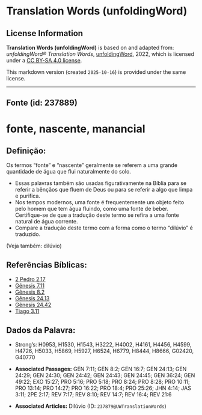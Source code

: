 # Translation Words (unfoldingWord)

## License Information

**Translation Words (unfoldingWord)** is based on and adapted from: _unfoldingWord® Translation Words_, [unfoldingWord](https://unfoldingword.org/utw), 2022, which is licensed under a [CC BY-SA 4.0 license](https://creativecommons.org/licenses/by-sa/4.0/legalcode.en).

This markdown version (created `2025-10-16`) is provided under the same license.



--------------------------------

## Fonte (id: 237889)

fonte, nascente, manancial
==========================

Definição:
----------

Os termos “fonte” e “nascente” geralmente se referem a uma grande quantidade de água que flui naturalmente do solo.

* Essas palavras também são usadas figurativamente na Bíblia para se referir a bênçãos que fluem de Deus ou para se referir a algo que limpa e purifica.
* Nos tempos modernos, uma fonte é frequentemente um objeto feito pelo homem que tem água fluindo, como uma fonte de beber. Certifique\-se de que a tradução deste termo se refira a uma fonte natural de água corrente.
* Compare a tradução deste termo com a forma como o termo “dilúvio” é traduzido.

(Veja também: dilúvio)

Referências Bíblicas:
---------------------

* [2 Pedro 2\.17](https://ref.ly/2Pet2:17)
* [Gênesis 7\.11](https://ref.ly/Gen7:11)
* [Gênesis 8\.2](https://ref.ly/Gen8:2)
* [Gênesis 24\.13](https://ref.ly/Gen24:13)
* [Gênesis 24\.42](https://ref.ly/Gen24:42)
* [Tiago 3\.11](https://ref.ly/Jas3:11)

Dados da Palavra:
-----------------

* Strong’s: H0953, H1530, H1543, H3222, H4002, H4161, H4456, H4599, H4726, H5033, H5869, H5927, H6524, H6779, H8444, H8666, G02420, G40770

* **Associated Passages:** GEN 7:11; GEN 8:2; GEN 16:7; GEN 24:13; GEN 24:29; GEN 24:30; GEN 24:42; GEN 24:43; GEN 24:45; GEN 36:24; GEN 49:22; EXO 15:27; PRO 5:16; PRO 5:18; PRO 8:24; PRO 8:28; PRO 10:11; PRO 13:14; PRO 14:27; PRO 16:22; PRO 18:4; PRO 25:26; JHN 4:14; JAS 3:11; 2PE 2:17; REV 7:17; REV 8:10; REV 14:7; REV 16:4; REV 21:6
* **Associated Articles:** Dilúvio  (ID: `237879@UWTranslationWords`)

